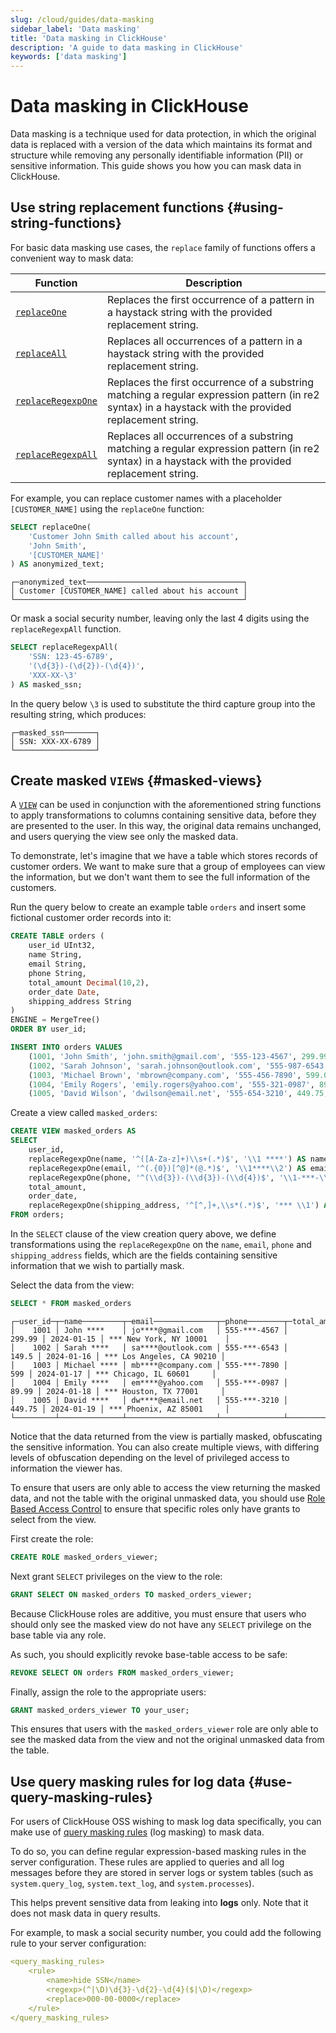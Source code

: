 ```yaml
---
slug: /cloud/guides/data-masking
sidebar_label: 'Data masking'
title: 'Data masking in ClickHouse'
description: 'A guide to data masking in ClickHouse'
keywords: ['data masking']
---
```


# Data masking in ClickHouse

Data masking is a technique used for data protection, in which the original data is replaced with a version of the data which maintains its format and structure while removing any personally identifiable information (PII) or sensitive information.
This guide shows you how you can mask data in ClickHouse.

## Use string replacement functions {#using-string-functions}

For basic data masking use cases, the `replace` family of functions offers a convenient way to mask data:

| Function                                                                                 | Description                                                                                                                                            |
|------------------------------------------------------------------------------------------|--------------------------------------------------------------------------------------------------------------------------------------------------------|
| [`replaceOne`](/sql-reference/functions/string-replace-functions#replaceone)             | Replaces the first occurrence of a pattern in a haystack string with the provided replacement string.                                                  |
| [`replaceAll`](/sql-reference/functions/string-replace-functions#replaceall)             | Replaces all occurrences of a pattern in a haystack string with the provided replacement string.                                                       |
| [`replaceRegexpOne`](/sql-reference/functions/string-replace-functions#replaceregexpone) | Replaces the first occurrence of a substring matching a regular expression pattern (in re2 syntax) in a haystack with the provided replacement string. |
| [`replaceRegexpAll`](/sql-reference/functions/string-replace-functions#replaceregexpall) | Replaces all occurrences of a substring matching a regular expression pattern (in re2 syntax) in a haystack with the provided replacement string.      |

For example, you can replace customer names with a placeholder `[CUSTOMER_NAME]` using the `replaceOne` function:

```sql
SELECT replaceOne(
    'Customer John Smith called about his account',
    'John Smith',
    '[CUSTOMER_NAME]'
) AS anonymized_text;
```

```response
┌─anonymized_text───────────────────────────────────┐
│ Customer [CUSTOMER_NAME] called about his account │
└───────────────────────────────────────────────────┘
```

Or mask a social security number, leaving only the last 4 digits using the `replaceRegexpAll` function.

```sql
SELECT replaceRegexpAll(
    'SSN: 123-45-6789',
    '(\d{3})-(\d{2})-(\d{4})',
    'XXX-XX-\3'
) AS masked_ssn;
```

In the query below `\3` is used to substitute the third capture group into the resulting string, which produces:

```response
┌─masked_ssn───────┐
│ SSN: XXX-XX-6789 │
└──────────────────┘
```

## Create masked `VIEW`s {#masked-views}

A [`VIEW`](/sql-reference/statements/create/view) can be used in conjunction with the aforementioned string functions to apply transformations to columns containing sensitive data, before they are presented to the user. 
In this way, the original data remains unchanged, and users querying the view see only the masked data.

To demonstrate, let's imagine that we have a table which stores records of customer orders.
We want to make sure that a group of employees can view the information, but we don't want them to see the full information of the customers.

Run the query below to create an example table `orders` and insert some fictional customer order records into it:

```sql
CREATE TABLE orders (
    user_id UInt32,
    name String,
    email String,
    phone String,
    total_amount Decimal(10,2),
    order_date Date,
    shipping_address String
)
ENGINE = MergeTree()
ORDER BY user_id;

INSERT INTO orders VALUES
    (1001, 'John Smith', 'john.smith@gmail.com', '555-123-4567', 299.99, '2024-01-15', '123 Main St, New York, NY 10001'),
    (1002, 'Sarah Johnson', 'sarah.johnson@outlook.com', '555-987-6543', 149.50, '2024-01-16', '456 Oak Ave, Los Angeles, CA 90210'),
    (1003, 'Michael Brown', 'mbrown@company.com', '555-456-7890', 599.00, '2024-01-17', '789 Pine Rd, Chicago, IL 60601'),
    (1004, 'Emily Rogers', 'emily.rogers@yahoo.com', '555-321-0987', 89.99, '2024-01-18', '321 Elm St, Houston, TX 77001'),
    (1005, 'David Wilson', 'dwilson@email.net', '555-654-3210', 449.75, '2024-01-19', '654 Cedar Blvd, Phoenix, AZ 85001');
```

Create a view called `masked_orders`:

```sql
CREATE VIEW masked_orders AS
SELECT
    user_id,
    replaceRegexpOne(name, '^([A-Za-z]+)\\s+(.*)$', '\\1 ****') AS name,
    replaceRegexpOne(email, '^(.{0})[^@]*(@.*)$', '\\1****\\2') AS email,
    replaceRegexpOne(phone, '^(\\d{3})-(\\d{3})-(\\d{4})$', '\\1-***-\\3') AS phone,
    total_amount,
    order_date,
    replaceRegexpOne(shipping_address, '^[^,]+,\\s*(.*)$', '*** \\1') AS shipping_address
FROM orders;
```

In the `SELECT` clause of the view creation query above, we define transformations using the `replaceRegexpOne` on the `name`, `email`, `phone` and `shipping_address` fields, which are the fields containing sensitive information that we wish to partially mask.

Select the data from the view:

```sql
SELECT * FROM masked_orders
```

```response
┌─user_id─┬─name─────────┬─email──────────────┬─phone────────┬─total_amount─┬─order_date─┬─shipping_address──────────┐
│    1001 │ John ****    │ jo****@gmail.com   │ 555-***-4567 │       299.99 │ 2024-01-15 │ *** New York, NY 10001    │
│    1002 │ Sarah ****   │ sa****@outlook.com │ 555-***-6543 │        149.5 │ 2024-01-16 │ *** Los Angeles, CA 90210 │
│    1003 │ Michael **** │ mb****@company.com │ 555-***-7890 │          599 │ 2024-01-17 │ *** Chicago, IL 60601     │
│    1004 │ Emily ****   │ em****@yahoo.com   │ 555-***-0987 │        89.99 │ 2024-01-18 │ *** Houston, TX 77001     │
│    1005 │ David ****   │ dw****@email.net   │ 555-***-3210 │       449.75 │ 2024-01-19 │ *** Phoenix, AZ 85001     │
└─────────┴──────────────┴────────────────────┴──────────────┴──────────────┴────────────┴───────────────────────────┘
```

Notice that the data returned from the view is partially masked, obfuscating the sensitive information.
You can also create multiple views, with differing levels of obfuscation depending on the level of privileged access to information the viewer has.

To ensure that users are only able to access the view returning the masked data, and not the table with the original unmasked data, you should use [Role Based Access Control](/cloud/security/cloud-access-management/overview) to ensure that specific roles only have grants to select from the view.

First create the role:

```sql
CREATE ROLE masked_orders_viewer;
```

Next grant `SELECT` privileges on the view to the role:

```sql
GRANT SELECT ON masked_orders TO masked_orders_viewer;
```

Because ClickHouse roles are additive, you must ensure that users who should only see the masked view do not have any `SELECT` privilege on the base table via any role.

As such, you should explicitly revoke base-table access to be safe:

```sql
REVOKE SELECT ON orders FROM masked_orders_viewer;
```

Finally, assign the role to the appropriate users:

```sql
GRANT masked_orders_viewer TO your_user;
```

This ensures that users with the `masked_orders_viewer` role are only able to see
the masked data from the view and not the original unmasked data from the table.

## Use query masking rules for log data {#use-query-masking-rules}

For users of ClickHouse OSS wishing to mask log data specifically, you can make use of [query masking rules](/operations/server-configuration-parameters/settings#query_masking_rules) (log masking) to mask data.

To do so, you can define regular expression-based masking rules in the server configuration.
These rules are applied to queries and all log messages before they are stored in server logs or system tables (such as `system.query_log`, `system.text_log`, and `system.processes`).

This helps prevent sensitive data from leaking into **logs** only.
Note that it does not mask data in query results.

For example, to mask a social security number, you could add the following rule to your server configuration:

```yaml
<query_masking_rules>
    <rule>
        <name>hide SSN</name>
        <regexp>(^|\D)\d{3}-\d{2}-\d{4}($|\D)</regexp>
        <replace>000-00-0000</replace>
    </rule>
</query_masking_rules>
```
